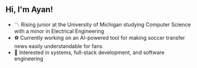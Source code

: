 ## Hi, I'm Ayan!

- 〽️ Rising junior at the University of Michigan studying Computer Science with a minor in Electrical Engineering</br>
- ⚽ Currently working on an AI-powered tool for making soccer transfer news easily understandable for fans</br>
- 🤖 Interested in systems, full-stack development, and software engineering</br>
